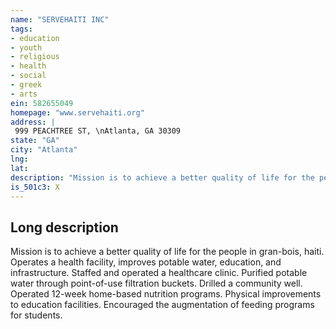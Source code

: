 ```yaml
---
name: "SERVEHAITI INC"
tags:
- education
- youth
- religious
- health
- social
- greek
- arts
ein: 582655049
homepage: "www.servehaiti.org"
address: |
 999 PEACHTREE ST, \nAtlanta, GA 30309
state: "GA"
city: "Atlanta"
lng: 
lat: 
description: "Mission is to achieve a better quality of life for the people in gran-bois, haiti. Operates a health facility, improves potable water, education, and infrastructure. "
is_501c3: X
---
```


## Long description

Mission is to achieve a better quality of life for the people in gran-bois, haiti. Operates a health facility, improves potable water, education, and infrastructure. Staffed and operated a healthcare clinic. Purified potable water through point-of-use filtration buckets. Drilled a community well. Operated 12-week home-based nutrition programs. Physical improvements to education facilities. Encouraged the augmentation of feeding programs for students. 
